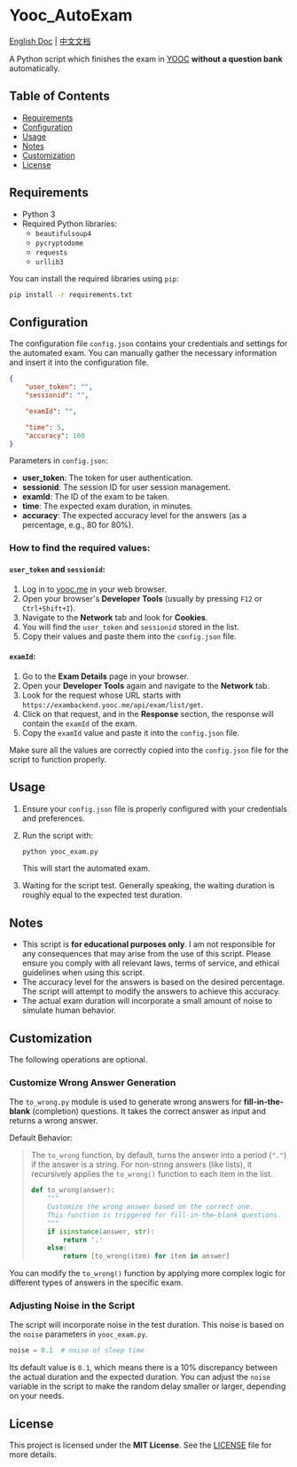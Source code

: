 # Yooc_AutoExam

[English Doc](./README.md) | [中文文档](./README-zh_CN.md)

A Python script which finishes the exam in [YOOC](https://www.yooc.me/) **without a question bank** automatically.

## Table of Contents

- [Requirements](#requirements)
- [Configuration](#configuration)
- [Usage](#usage)
- [Notes](#notes)
- [Customization](#customization)
- [License](#license)

## Requirements

- Python 3
- Required Python libraries:
  - `beautifulsoup4`
  - `pycryptodome`
  - `requests`
  - `urllib3`

You can install the required libraries using `pip`:

```bash
pip install -r requirements.txt
```

## Configuration

The configuration file `config.json` contains your credentials and settings for the automated exam. You can manually gather the necessary information and insert it into the configuration file.

```json
{
    "user_token": "",
    "sessionid": "",

    "examId": "",

    "time": 5,
    "accuracy": 100
}
```

Parameters in `config.json`:

- **user_token**: The token for user authentication.
- **sessionid**: The session ID for user session management.
- **examId**: The ID of the exam to be taken.
- **time**: The expected exam duration, in minutes.
- **accuracy**: The expected accuracy level for the answers (as a percentage, e.g., 80 for 80%).

### How to find the required values:

#### `user_token` and `sessionid`:

1. Log in to [yooc.me](https://yooc.me/mobile/dashboard) in your web browser.
2. Open your browser's **Developer Tools** (usually by pressing `F12` or `Ctrl+Shift+I`).
3. Navigate to the **Network** tab and look for **Cookies**.
4. You will find the `user_token` and `sessionid` stored in the list.
5. Copy their values and paste them into the `config.json` file.

#### `examId`:

1. Go to the **Exam Details** page in your browser.
2. Open your **Developer Tools** again and navigate to the **Network** tab.
3. Look for the request whose URL starts with `https://exambackend.yooc.me/api/exam/list/get`.
4. Click on that request, and in the **Response** section, the response will contain the `examId` of the exam.
5. Copy the `examId` value and paste it into the `config.json` file.

Make sure all the values are correctly copied into the `config.json` file for the script to function properly.

## Usage

1. Ensure your `config.json` file is properly configured with your credentials and preferences.

2. Run the script with:

   ```bash
   python yooc_exam.py
   ```

   This will start the automated exam.

3. Waiting for the script test. Generally speaking, the waiting duration is roughly equal to the expected test duration.

## Notes

- This script is **for educational purposes only**. I am not responsible for any consequences that may arise from the use of this script. Please ensure you comply with all relevant laws, terms of service, and ethical guidelines when using this script.
- The accuracy level for the answers is based on the desired percentage. The script will attempt to modify the answers to achieve this accuracy.
- The actual exam duration will incorporate a small amount of noise to simulate human behavior.

## Customization

The following operations are optional.

### Customize Wrong Answer Generation

The `to_wrong.py` module is used to generate wrong answers for **fill-in-the-blank** (completion) questions. It takes the correct answer as input and returns a wrong answer.

Default Behavior:

> The `to_wrong` function, by default, turns the answer into a period (`"."`) if the answer is a string. For non-string answers (like lists), it recursively applies the `to_wrong()` function to each item in the list.
>
> ```python
> def to_wrong(answer):
>     """
>     Customize the wrong answer based on the correct one.
>     This function is triggered for fill-in-the-blank questions.
>     """
>     if isinstance(answer, str):
>         return '.'
>     else:
>         return [to_wrong(item) for item in answer]
> ```

You can modify the `to_wrong()` function by applying more complex logic for different types of answers in the specific exam.

### Adjusting Noise in the Script

The script will incorporate noise in the test duration. This noise is based on the `noise` parameters in `yooc_exam.py`.

```python
noise = 0.1  # noise of sleep time
```

Its default value is `0.1`, which means there is a 10% discrepancy between the actual duration and the expected duration. You can adjust the `noise` variable in the script to make the random delay smaller or larger, depending on your needs.

## License

This project is licensed under the **MIT License**. See the [LICENSE](./LICENSE) file for more details.
